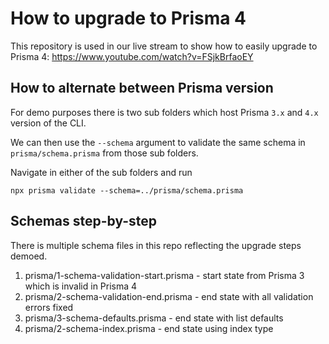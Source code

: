 # How to upgrade to Prisma 4

This repository is used in our live stream to show how to easily upgrade to Prisma 4: https://www.youtube.com/watch?v=FSjkBrfaoEY

## How to alternate between Prisma version

For demo purposes there is two sub folders which host Prisma `3.x` and `4.x` version of the CLI.

We can then use the `--schema` argument to validate the same schema in `prisma/schema.prisma` from those sub folders.

Navigate in either of the sub folders and run

```
npx prisma validate --schema=../prisma/schema.prisma
```

## Schemas step-by-step

There is multiple schema files in this repo reflecting the upgrade steps demoed. 

1. prisma/1-schema-validation-start.prisma - start state from Prisma 3 which is invalid in Prisma 4
2. prisma/2-schema-validation-end.prisma - end state with all validation errors fixed
3. prisma/3-schema-defaults.prisma - end state with list defaults
4. prisma/2-schema-index.prisma - end state using index type

